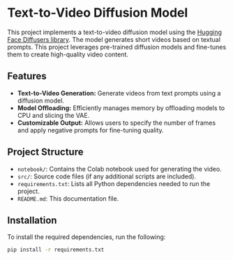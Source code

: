 # Text-to-Video Diffusion Model

This project implements a text-to-video diffusion model using the [Hugging Face Diffusers library](https://huggingface.co/iamprabhanjan/Mini-Project-ttv/tree/main). The model generates short videos based on textual prompts. This project leverages pre-trained diffusion models and fine-tunes them to create high-quality video content.

## Features
- **Text-to-Video Generation:** Generate videos from text prompts using a diffusion model.
- **Model Offloading:** Efficiently manages memory by offloading models to CPU and slicing the VAE.
- **Customizable Output:** Allows users to specify the number of frames and apply negative prompts for fine-tuning quality.

## Project Structure
- `notebook/`: Contains the Colab notebook used for generating the video.
- `src/`: Source code files (if any additional scripts are included).
- `requirements.txt`: Lists all Python dependencies needed to run the project.
- `README.md`: This documentation file.

## Installation

To install the required dependencies, run the following:

```bash
pip install -r requirements.txt

